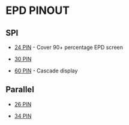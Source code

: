 # EPD PINOUT

## SPI

- [24 PIN](SPI-24PIN.md) - Cover 90+ percentage EPD screen

- [30 PIN](SPI-30PIN.md)

- [60 PIN](SPI-60PIN.md) - Cascade display

## Parallel

- [26 PIN](Parallel-26PIN.md)

- [34 PIN](Parallel-34PIN.md)
